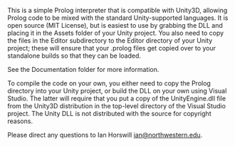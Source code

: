 This is a simple Prolog interpreter that is compatible with Unity3D,
allowing Prolog code to be mixed with the standard Unity-supported
languages.  It is open source (MIT License), but is easiest to use by
grabbing the DLL and placing it in the Assets folder of your Unity
project.  You also need to copy the files in the Editor subdirectory
to the Editor directory of your Unity project; these will ensure that
your .prolog files get copied over to your standalone builds so that
they can be loaded.

See the Documentation folder for more information.

To compile the code on your own, you either need to copy the Prolog
directory into your Unity project, or build the DLL on your own using
Visual Studio.  The latter will require that you put a copy of the
UnityEngine.dll file from the Unity3D distribution in the top-level
directory of the Visual Studio project.  The Unity DLL is not
distributed with the source for copyright reasons.

Please direct any questions to Ian Horswill <ian@northwestern.edu>.
